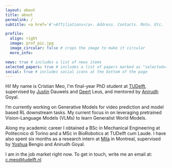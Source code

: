 ```yaml
---
layout: about
title: about
permalink: /
subtitle: <a href='#'>Affiliations</a>. Address. Contacts. Moto. Etc.

profile:
  align: right
  image: prof_pic.jpg
  image_circular: false # crops the image to make it circular
  more_info: 

news: true # includes a list of news items
selected_papers: true # includes a list of papers marked as "selected={true}"
social: true # includes social icons at the bottom of the page
---
```



Hi! My name is Cristian Meo, I'm final-year PhD student at [TUDelft](https://www.tudelft.nl/), supervised by [Justin](https://www.linkedin.com/in/justin-dauwels-9146b62/?originalSubdomain=nl) Dauwels and [Geert](https://scholar.google.com/citations?user=P9MqNggAAAAJ&hl=en) Leus, and mentored by [Anirudh](https://scholar.google.co.in/citations?user=krrh6OUAAAAJ&hl=en) Goyal.

I’m currently working on Generative Models for video prediction and model based RL downstream tasks. My current focus in on leveraging pretrained Vision-Language Models (VLMs) to learn Generalist World Models. 

Along my academic career I obtained a BSc in Mechanical Engineering at Politecnico di Torino and a MSc in BioRobotics at TUDelft cum Laude. I have also spent six months as a research intern at [Mila](https://mila.quebec/en) in Montreal, supervised by [Yoshua](https://yoshuabengio.org) Bengio and Anirudh Goyal. 

I am in the job market right now. To get in touch, write me an email at: c.meo@tudelft.nl